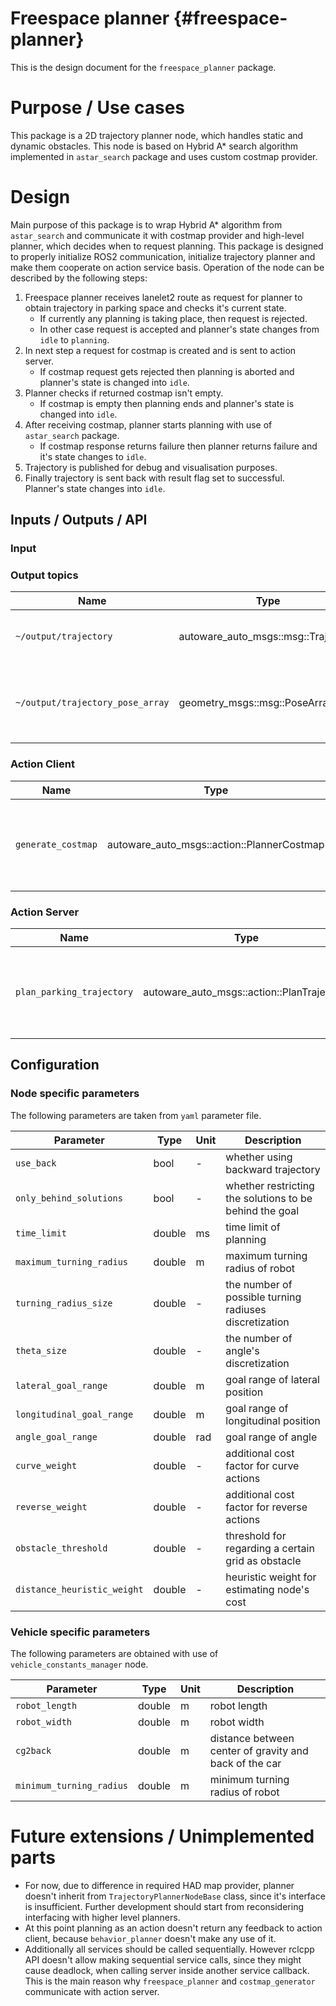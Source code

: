 Freespace planner {#freespace-planner}
===============

This is the design document for the `freespace_planner` package.

# Purpose / Use cases


This package is a 2D trajectory planner node, which handles static and dynamic obstacles.
This node is based on Hybrid A\* search algorithm implemented in `astar_search` package and uses
custom costmap provider.

# Design

Main purpose of this package is to wrap Hybrid A\* algorithm from `astar_search` and communicate it
with costmap provider and high-level planner, which decides when to request planning.
This package is designed to properly initialize ROS2 communication, initialize trajectory planner and make them cooperate
on action service basis. Operation of the node can be described by the following steps:

1. Freespace planner receives lanelet2 route as request for planner to obtain trajectory in parking space
   and checks it's current state.
   * If currently any planning is taking place, then request is rejected.
   * In other case request is accepted and planner's state changes from `idle` to `planning`.
3. In next step a request for costmap is created and is sent to action server.
   * If costmap request gets rejected then planning is aborted and planner's state is changed into `idle`.
4. Planner checks if returned costmap isn't empty.
   * If costmap is empty then planning ends and planner's state is changed into `idle`.
5. After receiving costmap, planner starts planning with use of `astar_search` package.
   * If costmap response returns failure then planner returns failure and it's state changes to `idle`.
6. Trajectory is published for debug and visualisation purposes.
7. Finally trajectory is sent back with result flag set to successful. Planner's state changes into `idle`.


## Inputs / Outputs / API

### Input

### Output topics

| Name                             | Type                                  | Description                                                 |
| -------------------------------- | ------------------------------------- | ----------------------------------------------------------- |
| `~/output/trajectory`            | autoware_auto_msgs::msg::Trajectory   | whole trajectory for debug purposes                         |
| `~/output/trajectory_pose_array` | geometry_msgs::msg::PoseArray         | trajectory converted into more visualisation-friendly format|

### Action Client

| Name                      | Type                                       | Description                                                 |
| ------------------------- | ------------------------------------------ | ----------------------------------------------------------- |
| `generate_costmap`        | autoware_auto_msgs::action::PlannerCostmap | action client for requesting costmap for requested route    |

### Action Server

| Name                      | Type                                       | Description                                                            |
| ------------------------- | ------------------------------------------ | ---------------------------------------------------------------------- |
| `plan_parking_trajectory` | autoware_auto_msgs::action::PlanTrajectory | action server for calculating trajectory based on obstacles in costmap |

## Configuration

### Node specific parameters

The following parameters are taken from `yaml` parameter file.

| Parameter                   | Type   | Unit | Description                                             |
| --------------------------- | ------ | ---- | ------------------------------------------------------- |
| `use_back`                  | bool   | -    | whether using backward trajectory                       |
| `only_behind_solutions`     | bool   | -    | whether restricting the solutions to be behind the goal |
| `time_limit`                | double | ms   | time limit of planning                                  |
| `maximum_turning_radius`    | double | m    | maximum turning radius of robot                         |
| `turning_radius_size`       | double | -    | the number of possible turning radiuses discretization  |
| `theta_size`                | double | -    | the number of angle's discretization                    |
| `lateral_goal_range`        | double | m    | goal range of lateral position                          |
| `longitudinal_goal_range`   | double | m    | goal range of longitudinal position                     |
| `angle_goal_range`          | double | rad  | goal range of angle                                     |
| `curve_weight`              | double | -    | additional cost factor for curve actions                |
| `reverse_weight`            | double | -    | additional cost factor for reverse actions              |
| `obstacle_threshold`        | double | -    | threshold for regarding a certain grid as obstacle      |
| `distance_heuristic_weight` | double | -    | heuristic weight for estimating node's cost             |

### Vehicle specific parameters

The following parameters are obtained with use of `vehicle_constants_manager` node.

| Parameter                   | Type   | Unit | Description                                             |
| --------------------------- | ------ | ---- | ------------------------------------------------------- |
| `robot_length`              | double | m    | robot length                                            |
| `robot_width`               | double | m    | robot width                                             |
| `cg2back`                   | double | m    | distance between center of gravity and back of the car  |
| `minimum_turning_radius`    | double | m    | minimum turning radius of robot                         |

# Future extensions / Unimplemented parts

* For now, due to difference in required HAD map provider, planner doesn't
  inherit from `TrajectoryPlannerNodeBase` class, since it's interface is insufficient.
  Further development should start from reconsidering interfacing with higher level planners.
* At this point planning as an action doesn't return any feedback to action client,
  because `behavior_planner` doesn't make any use of it.
* Additionally all services should be called sequentially. However rclcpp API doesn't allow making
  sequential service calls, since they might cause deadlock, when calling server inside another service callback.
  This is the main reason why `freespace_planner` and `costmap_generator` communicate with action server.
